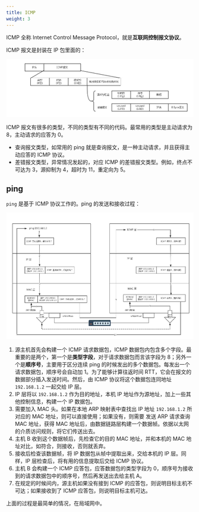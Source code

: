 ```yaml
---
title: ICMP
weight: 3
---
```


ICMP 全称 Internet Control Message Protocol，就是**互联网控制报文协议**。

ICMP 报文是封装在 IP 包里面的：

![](images/icmp/ping-pack.jpg)

ICMP 报文有很多的类型，不同的类型有不同的代码。最常用的类型是主动请求为 8，主动请求的应答为 0。

- 查询报文类型，如常用的 ping 就是查询报文，是一种主动请求，并且获得主动应答的 ICMP 协议。
- 差错报文类型，异常情况发起的，对应 ICMP 的差错报文类型。例如，终点不可达为 3，源抑制为 4，超时为 11，重定向为 5。

## ping

`ping` 是基于 ICMP 协议工作的。ping 的发送和接收过程：

![](images/icmp/ping-flow.jpg)

1. 源主机首先会构建一个 ICMP 请求数据包，ICMP 数据包内包含多个字段。最重要的是两个，第一个是**类型字段**，对于请求数据包而言该字段为 8；另外一个是**顺序号**，主要用于区分连续 ping 的时候发出的多个数据包。每发出一个请求数据包，顺序号会自动加 1。为了能够计算往返时间 RTT，它会在报文的数据部分插入发送时间。然后，由 ICMP 协议将这个数据包连同地址 `192.168.1.2` 一起交给 IP 层。
2. IP 层将以 `192.168.1.2` 作为目的地址，本机 IP 地址作为源地址，加上一些其他控制信息，构建一个 IP 数据包。
3. 需要加入 MAC 头。如果在本地 ARP 映射表中查找出 IP 地址 `192.168.1.2` 所对应的 MAC 地址，则可以直接使用；如果没有，则需要
发送 ARP 请求查询 MAC 地址，获得 MAC 地址后，由数据链路层构建一个数据帧。依据以太网的介质访问规则，将它们传送出去。
4. 主机 B 收到这个数据帧后，先检查它的目的 MAC 地址，并和本机的 MAC 地址对比，如符合，则接收，否则就丢弃。
5. 接收后检查该数据帧，将 IP 数据包从帧中提取出来，交给本机的 IP 层。同样，IP 层检查后，将有用的信息提取后交给 ICMP 协议。
6. 主机 B 会构建一个 ICMP 应答包，应答数据包的类型字段为 0，顺序号为接收到的请求数据包中的顺序号，然后再发送出去给主机 A。
7. 在规定的时候间内，源主机如果没有接到 ICMP 的应答包，则说明目标主机不可达；如果接收到了 ICMP 应答包，则说明目标主机可达。

上面的过程是最简单的情况，在局域网中。
